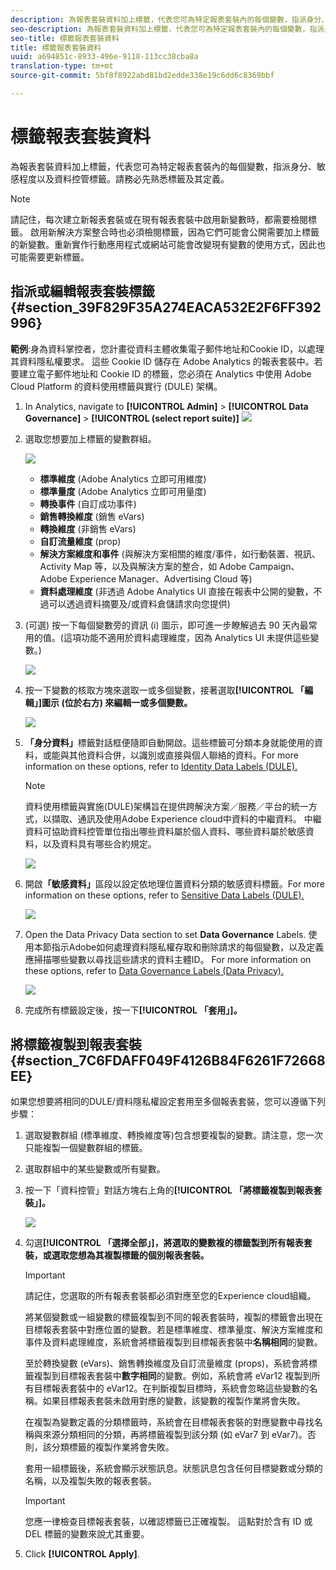 ```yaml
---
description: 為報表套裝資料加上標籤，代表您可為特定報表套裝內的每個變數，指派身分、敏感程度以及資料控管標籤。請務必先熟悉標籤及其定義。
seo-description: 為報表套裝資料加上標籤，代表您可為特定報表套裝內的每個變數，指派身分、敏感程度以及資料控管標籤。請務必先熟悉標籤及其定義。
seo-title: 標籤報表套裝資料
title: 標籤報表套裝資料
uuid: a694851c-8933-496e-9118-113cc38cba8a
translation-type: tm+mt
source-git-commit: 5bf8f8922abd81bd2edde338e19c6dd6c8369bbf

---
```



# 標籤報表套裝資料

為報表套裝資料加上標籤，代表您可為特定報表套裝內的每個變數，指派身分、敏感程度以及資料控管標籤。請務必先熟悉標籤及其定義。

>[!NOTE]
>
>請記住，每次建立新報表套裝或在現有報表套裝中啟用新變數時，都需要檢閱標籤。 啟用新解決方案整合時也必須檢閱標籤，因為它們可能會公開需要加上標籤的新變數。重新實作行動應用程式或網站可能會改變現有變數的使用方式，因此也可能需要更新標籤。

## 指派或編輯報表套裝標籤 {#section_39F829F35A274EACA532E2F6FF392996}

**範例**:身為資料掌控者，您計畫從資料主體收集電子郵件地址和Cookie ID，以處理其資料隱私權要求。 這些 Cookie ID 儲存在 Adobe Analytics 的報表套裝中。若要建立電子郵件地址和 Cookie ID 的標籤，您必須在 Analytics 中使用 Adobe Cloud Platform 的資料使用標籤與實行 (DULE) 架構。

1. In Analytics, navigate to **[!UICONTROL Admin]** &gt; **[!UICONTROL Data Governance]** &gt; **[!UICONTROL (select report suite)]** ![](assets/privacy_rs_settings.png)

1. 選取您想要加上標籤的變數群組。

   ![](assets/variables.png)

   * **標準維度** (Adobe Analytics 立即可用維度)
   * **標準量度** (Adobe Analytics 立即可用量度)
   * **轉換事件** (自訂成功事件)
   * **銷售轉換維度** (銷售 eVars)
   * **轉換維度** (非銷售 eVars)
   * **自訂流量維度** (prop)
   * **解決方案維度和事件** (與解決方案相關的維度/事件，如行動裝置、視訊、Activity Map 等，以及與解決方案的整合，如 Adobe Campaign、Adobe Experience Manager、Advertising Cloud 等)
   * **資料處理維度** (非透過 Adobe Analytics UI 直接在報表中公開的變數，不過可以透過資料摘要及/或資料倉儲請求向您提供)

1. (可選) 按一下每個變數旁的資訊 (i) 圖示，即可進一步瞭解過去 90 天內最常用的值。(這項功能不適用於資料處理維度，因為 Analytics UI 未提供這些變數。)

   ![](assets/info.png)

1. 按一下變數的核取方塊來選取一或多個變數，接著選取&#x200B;**[!UICONTROL 「編輯」]圖示 (位於右方) 來編輯一或多個變數。**

   ![](assets/edit.png)

1. **「身分資料」**&#x200B;標籤對話框便隨即自動開啟。這些標籤可分類本身就能使用的資料，或能與其他資料合併，以識別或直接與個人聯絡的資料。For more information on these options, refer to [Identity Data Labels (DULE).](/help/admin/c-data-governance/gdpr-labels.md#section_B2E78130957647338495EF37DE21D6BC)

   >[!NOTE]
   >
   >資料使用標籤與實施(DULE)架構旨在提供跨解決方案／服務／平台的統一方式，以擷取、通訊及使用Adobe Experience cloud中資料的中繼資料。 中繼資料可協助資料控管單位指出哪些資料屬於個人資料、哪些資料屬於敏感資料，以及資料具有哪些合約規定。

   ![](assets/identity_labels.png)

1. 開啟&#x200B;**「敏感資料」**&#x200B;區段以設定依地理位置資料分類的敏感資料標籤。For more information on these options, refer to [Sensitive Data Labels (DULE).](/help/admin/c-data-governance/gdpr-labels.md#section_533E1406F3F24A01B51D94139B94CAEC)

   ![](assets/sensitive_data.png)

1. Open the Data Privacy Data section to set **Data Governance** Labels. 使用本節指示Adobe如何處理資料隱私權存取和刪除請求的每個變數，以及定義應掃描哪些變數以尋找這些請求的資料主體ID。 For more information on these options, refer to [Data Governance Labels (Data Privacy).](/help/admin/c-data-governance/gdpr-labels.md#section_0C7F9EC4BB414A6D915C69F1D3259F1B)

   ![](assets/privacy_labels.png)

1. 完成所有標籤設定後，按一下&#x200B;**[!UICONTROL 「套用」]。**

## 將標籤複製到報表套裝{#section_7C6FDAFF049F4126B84F6261F72668EE}

如果您想要將相同的DULE/資料隱私權設定套用至多個報表套裝，您可以遵循下列步驟：

1. 選取變數群組 (標準維度、轉換維度等)包含想要複製的變數。請注意，您一次只能複製一個變數群組的標籤。
1. 選取群組中的某些變數或所有變數。
1. 按一下「資料控管」對話方塊右上角的&#x200B;**[!UICONTROL 「將標籤複製到報表套裝」]。**

   ![](assets/apply_as_template.png)

1. 勾選&#x200B;**[!UICONTROL 「選擇全部」]，將選取的變數複的標籤製到所有報表套裝，或選取您想為其複製標籤的個別報表套裝。**

   >[!IMPORTANT]
   >
   >請記住，您選取的所有報表套裝都必須對應至您的Experience cloud組織。

   將某個變數或一組變數的標籤複製到不同的報表套裝時，複製的標籤會出現在目標報表套裝中對應位置的變數。若是標準維度、標準量度、解決方案維度和事件及資料處理維度，系統會將標籤複製到目標報表套裝中&#x200B;**名稱相同**&#x200B;的變數。

   至於轉換變數 (eVars)、銷售轉換維度及自訂流量維度 (props)，系統會將標籤複製到目標報表套裝中&#x200B;**數字相同**&#x200B;的變數。例如，系統會將 eVar12 複製到所有目標報表套裝中的 eVar12。在判斷複製目標時，系統會忽略這些變數的名稱。如果目標報表套裝未啟用對應的變數，該變數的複製作業將會失敗。

   在複製為變數定義的分類標籤時，系統會在目標報表套裝的對應變數中尋找名稱與來源分類相同的分類，再將標籤複製到該分類 (如 eVar7 到 eVar7)。否則，該分類標籤的複製作業將會失敗。

   套用一組標籤後，系統會顯示狀態訊息。狀態訊息包含任何目標變數或分類的名稱，以及複製失敗的報表套裝。

   >[!IMPORTANT]
   >
   >您應一律檢查目標報表套裝，以確認標籤已正確複製。 這點對於含有 ID 或 DEL 標籤的變數來說尤其重要。

1. Click **[!UICONTROL Apply]**.

